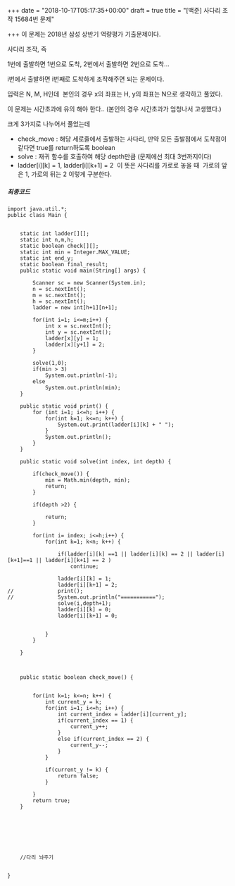 +++
date = "2018-10-17T05:17:35+00:00"
draft = true
title = "[백준] 사다리 조작 15684번 문제"

+++
이 문제는 2018년 삼성 상반기 역량평가 기출문제이다. 

사다리 조작, 즉 

1번에 출발하면 1번으로 도착, 2번에서 출발하면 2번으로 도착... 

i번에서 출발하면 i번째로 도착하게 조작해주면 되는 문제이다. 

입력은 N, M, H인데  본인의 경우 x의 좌표는 H, y의 좌표는 N으로 생각하고 풀었다. 

이 문제는 시간초과에 유의 해야 한다.. (본인의 경우 시간초과가 엄청나서 고생했다.) 

크게 3가지로 나누어서 풀었는데 

* check_move : 해당 세로줄에서 출발하는 사다리, 만약 모든 출발점에서 도착점이 같다면 true를 return하도록 boolean 
* solve : 재귀 함수를 호출하여 해당 depth만큼 (문제에선 최대 3번까지이다) 
* ladder\[i\]\[k\] = 1, ladder\[i\]\[k+1\] = 2  이 뜻은 사다리를 가로로 놓을 때  가로의 앞은 1, 가로의 뒤는 2 이렇게 구분한다. 

##### 최종코드

    import java.util.*;
    public class Main {
    
    
    	static int ladder[][];
    	static int n,m,h;
    	static boolean check[][];
    	static int min = Integer.MAX_VALUE;
    	static int end_y;
    	static boolean final_result;
    	public static void main(String[] args) {
    
    		Scanner sc = new Scanner(System.in);
    		n = sc.nextInt();
    		m = sc.nextInt();
    		h = sc.nextInt();
    		ladder = new int[h+1][n+1];
    
    		for(int i=1; i<=m;i++) {
    			int x = sc.nextInt();
    			int y = sc.nextInt();
    			ladder[x][y] = 1;
    			ladder[x][y+1] = 2;
    		}
    
    		solve(1,0);
    		if(min > 3)
    			System.out.println(-1);
    		else
    			System.out.println(min);
    	}
    
    	public static void print() {
    		for (int i=1; i<=h; i++) {
    			for(int k=1; k<=n; k++) {
    				System.out.print(ladder[i][k] + " ");
    			}
    			System.out.println();
    		}
    	}
    
    	public static void solve(int index, int depth) {
    
    		if(check_move()) {
    			min = Math.min(depth, min);
    			return;
    		}
    
    		if(depth >2) {
    
    			return;
    		}
    
    		for(int i= index; i<=h;i++) {
    			for(int k=1; k<n; k++) {
    
    				if(ladder[i][k] ==1 || ladder[i][k] == 2 || ladder[i][k+1]==1 || ladder[i][k+1] == 2 )
    					continue;
    				
    				ladder[i][k] = 1;
    				ladder[i][k+1] = 2;
    //				print();
    //				System.out.println("===========");
    				solve(i,depth+1);
    				ladder[i][k] = 0;
    				ladder[i][k+1] = 0;
    
    
    			}
    		}
    
    	}
    
    
    
    	public static boolean check_move() {
    
    
    		for(int k=1; k<=n; k++) {
    			int current_y = k;
    			for(int i=1; i<=h; i++) {
    				int current_index = ladder[i][current_y];
    				if(current_index == 1) {
    					current_y++;
    				}
    				else if(current_index == 2) {
    					current_y--;
    				}
    			}
    
    			if(current_y != k) {
    				return false;
    			}
    
    		}
    		return true;
    	}
    
    
    
    
    
    
    
    	//다리 놔주기 
    
    
    }
    